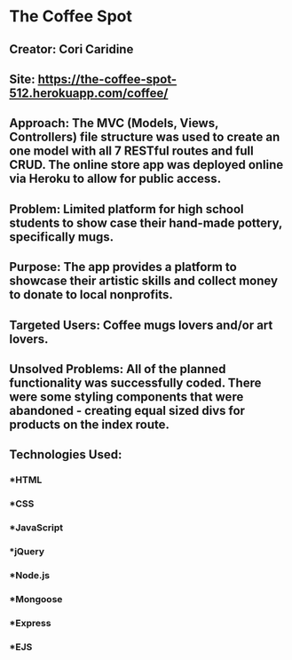 # The Coffee Spot  

## Creator: Cori Caridine

## Site: https://the-coffee-spot-512.herokuapp.com/coffee/

## Approach: The MVC (Models, Views, Controllers) file structure was used to create an one model with all 7 RESTful routes and full CRUD. The online store app was deployed online via Heroku to allow for public access.

## Problem: Limited platform for high school students to show case their hand-made pottery, specifically mugs.

## Purpose: The app provides a platform to showcase their artistic skills and collect money to donate to local nonprofits.

## Targeted Users: Coffee mugs lovers and/or art lovers.

## Unsolved Problems: All of the planned functionality was successfully coded. There were some styling components that were abandoned - creating equal sized divs for products on the index route.

## Technologies Used:
###  *HTML
###  *CSS
###  *JavaScript
###  *jQuery
###  *Node.js
###  *Mongoose
###  *Express
###  *EJS
